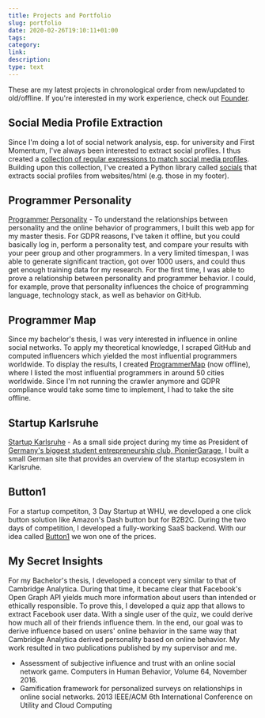 ```yaml
---
title: Projects and Portfolio
slug: portfolio
date: 2020-02-26T19:10:11+01:00
tags:
category:
link:
description:
type: text
---
```


These are my latest projects in chronological order from new/updated to old/offline.
If you're interested in my work experience, check out [Founder](/src/pages-md/founder.md.md).

## Social Media Profile Extraction

Since I'm doing a lot of social network analysis, esp. for university and First Momentum, I've always been interested to extract social profiles.
I thus created a [collection of regular expressions to match social media profiles](https://github.com/lorey/social-media-profiles-regexs).
Building upon this collection, I've created a Python library called [socials](https://github.com/lorey/socials) that extracts social profiles from websites/html (e.g. those in my footer).

## Programmer Personality

[Programmer Personality](https://programmerpersonality.com) -
To understand the relationships between personality and the online behavior of programmers, I built this web app for my master thesis.
For GDPR reasons, I've taken it offline, but you could basically log in, perform a personality test, and compare your results with your peer group and other programmers.
In a very limited timespan, I was able to generate significant traction, got over 1000 users, and could thus get enough training data for my research.
For the first time, I was able to prove a relationship between personality and programmer behavior.
I could, for example, prove that personality influences the choice of programming language, technology stack, as well as behavior on GitHub.

## Programmer Map

Since my bachelor's thesis, I was very interested in influence in online social networks.
To apply my theoretical knowledge, I scraped GitHub and computed influencers which yielded the most influential programmers worldwide.
To display the results, I created [ProgrammerMap](http://programmermap.com) (now offline),
where I listed the most influential programmers in around 50 cities worldwide.
Since I'm not running the crawler anymore and GDPR compliance would take some time to implement, I had to take the site offline.

## Startup Karlsruhe

[Startup Karlsruhe](http://startup-karlsruhe.de) -
As a small side project during my time as President of [Germany's biggest student entrepreneurship club, PionierGarage,](https://pioniergarage.de)
I built a small German site that provides an overview of the startup ecosystem in Karlsruhe.

## Button1

For a startup competiton, 3 Day Startup at WHU, we developed a one click button solution like Amazon's Dash button but for B2B2C.
During the two days of competition, I developed a fully-working SaaS backend.
With our idea called [Button1](http://button1.de) we won one of the prices.

## My Secret Insights

For my Bachelor's thesis, I developed a concept very similar to that of Cambridge Analytica.
During that time, it became clear that Facebook's Open Graph API yields much more information about users than intended or ethically responsible.
To prove this, I developed a quiz app that allows to extract Facebook user data.
With a single user of the quiz, we could derive how much all of their friends influence them.
In the end, our goal was to derive influence based on users' online behavior
in the same way that Cambridge Analytica derived personality based on online behavior.
My work resulted in two publications published by my supervisor and me.

- Assessment of subjective influence and trust with an online social network game. Computers in Human Behavior, Volume 64, November 2016.
- Gamification framework for personalized surveys on relationships in online social networks. 2013 IEEE/ACM 6th International Conference on Utility and Cloud Computing
